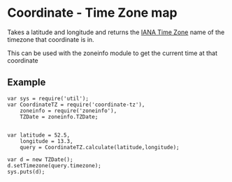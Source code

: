 Coordinate - Time Zone map
===

Takes a latitude and longitude and returns the [IANA Time Zone](http://en.wikipedia.org/wiki/Tz_database) name of the timezone that coordinate is in.

This can be used with the zoneinfo module to get the current time at that coordinate

Example
---

    var sys = require('util');
    var CoordinateTZ = require('coordinate-tz'),
    	zoneinfo = require('zoneinfo'),
        TZDate = zoneinfo.TZDate;
    
    
    var latitude = 52.5,
    	longitude = 13.3,
    	query = CoordinateTZ.calculate(latitude,longitude);
    
    var d = new TZDate();
    d.setTimezone(query.timezone);
    sys.puts(d);
